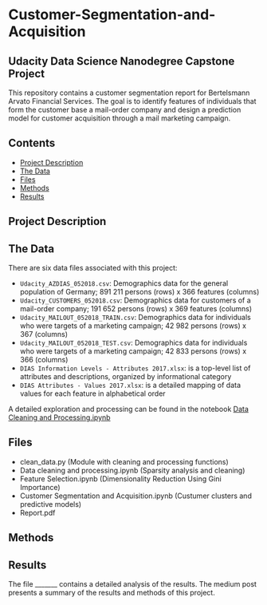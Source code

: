 # Customer-Segmentation-and-Acquisition
## Udacity Data Science Nanodegree Capstone Project

This repository contains a customer segmentation report for Bertelsmann Arvato Financial Services. The goal is to identify features of individuals that form the customer base a mail-order company and design a prediction model for customer acquisition through a mail marketing campaign.

## Contents

- [Project Description](#projectdescription)
- [The Data](#data)
- [Files](#files)
- [Methods](#methods)
- [Results](#results)

## Project Description

## The Data
There are six data files associated with this project:

* `Udacity_AZDIAS_052018.csv`: Demographics data for the general population of Germany; 891 211 persons (rows) x 366 features (columns)
* `Udacity_CUSTOMERS_052018.csv`: Demographics data for customers of a mail-order company; 191 652 persons (rows) x 369 features (columns)
* `Udacity_MAILOUT_052018_TRAIN.csv`: Demographics data for individuals who were targets of a marketing campaign; 42 982 persons (rows) x 367 (columns)
* `Udacity_MAILOUT_052018_TEST.csv`: Demographics data for individuals who were targets of a marketing campaign; 42 833 persons (rows) x 366 (columns)
* `DIAS Information Levels - Attributes 2017.xlsx`: is a top-level list of attributes and descriptions, organized by informational category
* `DIAS Attributes - Values 2017.xlsx`: is a detailed mapping of data values for each feature in alphabetical order

A detailed exploration and processing can be found in the notebook [Data Cleaning and Processing.ipynb](https://github.com/camilomesa/Customer-Segmentation-and-Acquisition/blob/main/Data%20Cleaning%20and%20Processing.ipynb)

## Files
* clean_data.py (Module with cleaning and processing functions)
* Data cleaning and processing.ipynb (Sparsity analysis and cleaning)
* Feature Selection.ipynb (Dimensionality Reduction Using Gini Importance)
* Customer Segmentation and Acquisition.ipynb (Custumer clusters and predictive models)
* Report.pdf

## Methods

## Results
The file _______ contains a detailed analysis of the results. The medium post presents a summary of the results and methods of this project.
